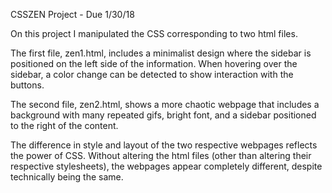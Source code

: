 CSSZEN Project - Due 1/30/18

On this project I manipulated the CSS corresponding to two html files. 

The first file, zen1.html, includes a minimalist design where the sidebar is positioned on the left side of the information. When hovering over the sidebar, a color change can be detected to show interaction with the buttons.

The second file, zen2.html, shows a more chaotic webpage that includes a background with many repeated gifs, bright font, and a sidebar positioned to the right of the content.

The difference in style and layout of the two respective webpages reflects the power of CSS. Without altering the html files (other than altering their respective stylesheets), the webpages appear completely different, despite technically being the same.
